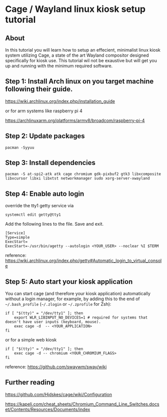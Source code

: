 # Cage / Wayland linux kiosk setup tutorial

## About

In this tutorial you will learn how to setup an effecient, minimalist linux kiosk system utilizing Cage, a state of the art Wayland compositor designed specifically for kiosk use. This tutorial wil not be exaustive but will get you up and running with the minimum required software.

## Step 1: Install Arch linux on you target machine following their guide.

https://wiki.archlinux.org/index.php/installation_guide

or for arm systems like raspberry pi 4

https://archlinuxarm.org/platforms/armv8/broadcom/raspberry-pi-4

## Step 2: Update packages

```
pacman -Syyuu
```

## Step 3: Install dependencies

```
pacman -S at-spi2-atk atk cage chromium gdk-pixbuf2 gtk3 libxcomposite libxcursor libxi libxtst networkmanager sudo xorg-server-xwayland
```

## Step 4: Enable auto login

override the tty1 getty service via

```
systemctl edit getty@tty1
```

Add the following lines to the file. Save and exit.

```
[Service]
Type=simple
ExecStart=
ExecStart=-/usr/bin/agetty --autologin <YOUR_USER> --noclear %I $TERM
```

reference: https://wiki.archlinux.org/index.php/getty#Automatic_login_to_virtual_console

## Step 5: Auto start your kiosk application

You can start cage (and therefore your kiosk application) automatically without a login manager, for example, by adding this to the end of `~/.bash_profile` (`~/.zlogin` or `~/.zprofile` for Zsh):

```
if [ "$(tty)" = "/dev/tty1" ]; then
    export WLR_LIBINPUT_NO_DEVICES=1 # required for systems that doesn't have user inputs (keyboard, mouse).
    exec cage -d  -- <YOUR_APPLICATION>
fi
```

or for a simple web kiosk

```
if [ "$(tty)" = "/dev/tty1" ]; then
    exec cage -d -- chromium <YOUR_CHROMIUM_FLAGS>
fi
```

reference: https://github.com/swaywm/sway/wiki

## Further reading

https://github.com/Hjdskes/cage/wiki/Configuration

https://kapeli.com/cheat_sheets/Chromium_Command_Line_Switches.docset/Contents/Resources/Documents/index
